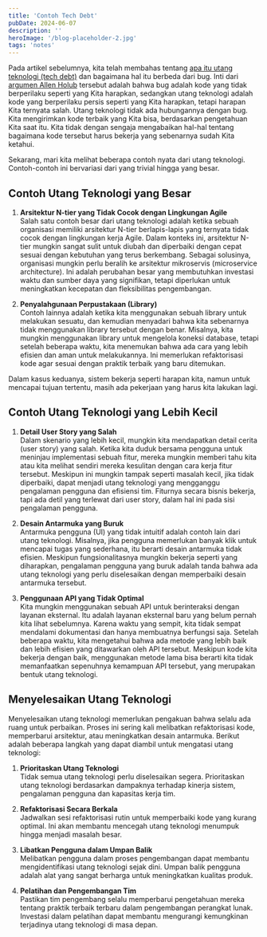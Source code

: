 ```yaml
---
title: 'Contoh Tech Debt'
pubDate: 2024-06-07
description: ''
heroImage: '/blog-placeholder-2.jpg'
tags: 'notes'
---
```


Pada artikel sebelumnya, kita telah membahas tentang [apa itu utang teknologi (tech debt)](/2024/05/hutang-teknis/) dan bagaimana hal itu berbeda dari bug. Inti dari [argumen Allen Holub](https://holub.com/technical-debt/) tersebut adalah bahwa bug adalah kode yang tidak berperilaku seperti yang Kita harapkan, sedangkan utang teknologi adalah kode yang berperilaku persis seperti yang Kita harapkan, tetapi harapan Kita ternyata salah. Utang teknologi tidak ada hubungannya dengan bug. Kita mengirimkan kode terbaik yang Kita bisa, berdasarkan pengetahuan Kita saat itu. Kita tidak dengan sengaja mengabaikan hal-hal tentang bagaimana kode tersebut harus bekerja yang sebenarnya sudah Kita ketahui.

Sekarang, mari kita melihat beberapa contoh nyata dari utang teknologi. Contoh-contoh ini bervariasi dari yang trivial hingga yang besar.

## Contoh Utang Teknologi yang Besar

1. **Arsitektur N-tier yang Tidak Cocok dengan Lingkungan Agile**  
   Salah satu contoh besar dari utang teknologi adalah ketika sebuah organisasi memiliki arsitektur N-tier berlapis-lapis yang ternyata tidak cocok dengan lingkungan kerja Agile. Dalam konteks ini, arsitektur N-tier mungkin sangat sulit untuk diubah dan diperbaiki dengan cepat sesuai dengan kebutuhan yang terus berkembang. Sebagai solusinya, organisasi mungkin perlu beralih ke arsitektur mikroservis (microservice architecture). Ini adalah perubahan besar yang membutuhkan investasi waktu dan sumber daya yang signifikan, tetapi diperlukan untuk meningkatkan kecepatan dan fleksibilitas pengembangan.

2. **Penyalahgunaan Perpustakaan (Library)**  
   Contoh lainnya adalah ketika kita menggunakan sebuah library untuk melakukan sesuatu, dan kemudian menyadari bahwa kita sebenarnya tidak menggunakan library tersebut dengan benar. Misalnya, kita mungkin menggunakan library untuk mengelola koneksi database, tetapi setelah beberapa waktu, kita menemukan bahwa ada cara yang lebih efisien dan aman untuk melakukannya. Ini memerlukan refaktorisasi kode agar sesuai dengan praktik terbaik yang baru ditemukan.

Dalam kasus keduanya, sistem bekerja seperti harapan kita, namun untuk mencapai tujuan tertentu, masih ada pekerjaan yang harus kita lakukan lagi.

## Contoh Utang Teknologi yang Lebih Kecil

1. **Detail User Story yang Salah**  
   Dalam skenario yang lebih kecil, mungkin kita mendapatkan detail cerita (user story) yang salah. Ketika kita duduk bersama pengguna untuk meninjau implementasi sebuah fitur, mereka mungkin memberi tahu kita atau kita melihat sendiri mereka kesulitan dengan cara kerja fitur tersebut. Meskipun ini mungkin tampak seperti masalah kecil, jika tidak diperbaiki, dapat menjadi utang teknologi yang mengganggu pengalaman pengguna dan efisiensi tim. Fiturnya secara bisnis bekerja, tapi ada detil yang terlewat dari user story, dalam hal ini pada sisi pengalaman pengguna.

2. **Desain Antarmuka yang Buruk**  
   Antarmuka pengguna (UI) yang tidak intuitif adalah contoh lain dari utang teknologi. Misalnya, jika pengguna memerlukan banyak klik untuk mencapai tugas yang sederhana, itu berarti desain antarmuka tidak efisien. Meskipun fungsionalitasnya mungkin bekerja seperti yang diharapkan, pengalaman pengguna yang buruk adalah tanda bahwa ada utang teknologi yang perlu diselesaikan dengan memperbaiki desain antarmuka tersebut.

3. **Penggunaan API yang Tidak Optimal**  
   Kita mungkin menggunakan sebuah API untuk berinteraksi dengan layanan eksternal. Itu adalah layanan eksternal baru yang belum pernah kita lihat sebelumnya. Karena waktu yang sempit, kita tidak sempat mendalami dokumentasi dan hanya membuatnya berfungsi saja. Setelah beberapa waktu, kita mengetahui bahwa ada metode yang lebih baik dan lebih efisien yang ditawarkan oleh API tersebut. Meskipun kode kita bekerja dengan baik, menggunakan metode lama bisa berarti kita tidak memanfaatkan sepenuhnya kemampuan API tersebut, yang merupakan bentuk utang teknologi.

## Menyelesaikan Utang Teknologi

Menyelesaikan utang teknologi memerlukan pengakuan bahwa selalu ada ruang untuk perbaikan. Proses ini sering kali melibatkan refaktorisasi kode, memperbarui arsitektur, atau meningkatkan desain antarmuka. Berikut adalah beberapa langkah yang dapat diambil untuk mengatasi utang teknologi:

1. **Prioritaskan Utang Teknologi**  
   Tidak semua utang teknologi perlu diselesaikan segera. Prioritaskan utang teknologi berdasarkan dampaknya terhadap kinerja sistem, pengalaman pengguna dan kapasitas kerja tim.

2. **Refaktorisasi Secara Berkala**  
   Jadwalkan sesi refaktorisasi rutin untuk memperbaiki kode yang kurang optimal. Ini akan membantu mencegah utang teknologi menumpuk hingga menjadi masalah besar.

3. **Libatkan Pengguna dalam Umpan Balik**  
   Melibatkan pengguna dalam proses pengembangan dapat membantu mengidentifikasi utang teknologi sejak dini. Umpan balik pengguna adalah alat yang sangat berharga untuk meningkatkan kualitas produk.

4. **Pelatihan dan Pengembangan Tim**  
   Pastikan tim pengembang selalu memperbarui pengetahuan mereka tentang praktik terbaik terbaru dalam pengembangan perangkat lunak. Investasi dalam pelatihan dapat membantu mengurangi kemungkinan terjadinya utang teknologi di masa depan.